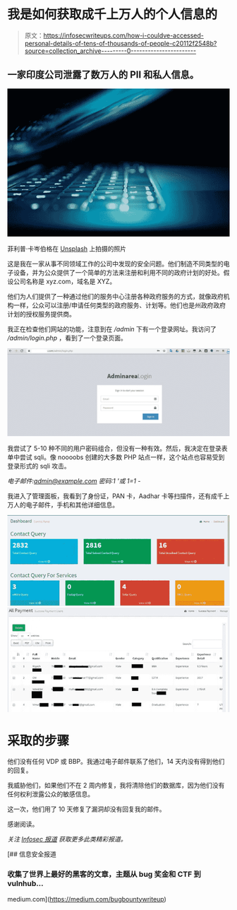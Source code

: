 # 我是如何获取成千上万人的个人信息的

> 原文：<https://infosecwriteups.com/how-i-couldve-accessed-personal-details-of-tens-of-thousands-of-people-c20112f2548b?source=collection_archive---------0----------------------->

## 一家印度公司泄露了数万人的 PII 和私人信息。

![](img/c4e273ee3efc41c5ec7b9626d5a7eb35.png)

菲利普·卡岑伯格在 [Unsplash](https://unsplash.com/s/photos/computer-security?utm_source=unsplash&utm_medium=referral&utm_content=creditCopyText) 上拍摄的照片

这是我在一家从事不同领域工作的公司中发现的安全问题。他们制造不同类型的电子设备，并为公众提供了一个简单的方法来注册和利用不同的政府计划的好处。假设公司名称是 xyz.com，域名是 XYZ。

他们为人们提供了一种通过他们的服务中心注册各种政府服务的方式，就像政府机构一样，公众可以注册/申请任何类型的政府服务、计划等。他们也是州政府政府计划的授权服务提供商。

我正在检查他们网站的功能，注意到在 */admin* 下有一个登录网址。我访问了 */admin/login.php* ，看到了一个登录页面。

![](img/a72749e74e888890c0c68bb4c1ccd188.png)

我尝试了 5-10 种不同的用户密码组合，但没有一种有效。然后，我决定在登录表单中尝试 sqli。像 noooobs 创建的大多数 PHP 站点一样，这个站点也容易受到登录形式的 sqli 攻击。

*电子邮件:admin@example.com
密码:1 '或 1=1 -*

我进入了管理面板，我看到了身份证，PAN 卡，Aadhar 卡等扫描件，还有成千上万人的电子邮件，手机和其他详细信息。

![](img/34c80505113a7ab35b564fef7bc3a4d0.png)![](img/c3b6fb9d1df8a12ab906e7e252559378.png)

# 采取的步骤

他们没有任何 VDP 或 BBP。我通过电子邮件联系了他们，14 天内没有得到他们的回复。

我威胁他们，如果他们不在 2 周内修复，我将清除他们的数据库，因为他们没有任何权利泄露公众的敏感信息。

这一次，他们用了 10 天修复了漏洞却没有回复我的邮件。

感谢阅读。

*关注* [*Infosec 报道*](https://medium.com/bugbountywriteup) *获取更多此类精彩报道。*

[](https://medium.com/bugbountywriteup) [## 信息安全报道

### 收集了世界上最好的黑客的文章，主题从 bug 奖金和 CTF 到 vulnhub…

medium.com](https://medium.com/bugbountywriteup)